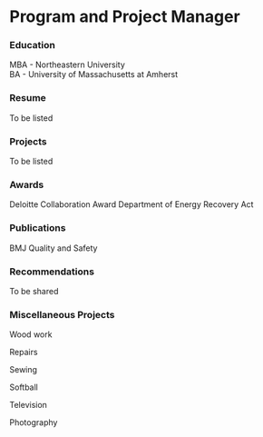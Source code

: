# Program and Project Manager

### Education
MBA - Northeastern University<br>
BA - University of Massachusetts at Amherst

### Resume
To be listed

### Projects
To be listed

### Awards
Deloitte Collaboration Award
Department of Energy Recovery Act

### Publications
BMJ Quality and Safety

### Recommendations
To be shared

### Miscellaneous Projects

Wood work

Repairs

Sewing

Softball

Television

Photography

